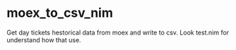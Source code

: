 # moex_to_csv_nim
Get day tickets hestorical data from moex and write to csv.
Look test.nim for understand how that use.
